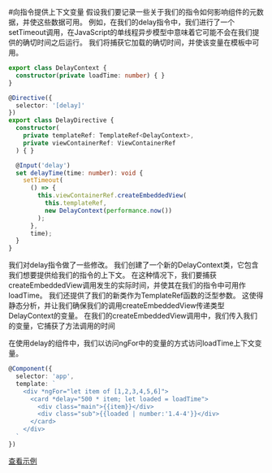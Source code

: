 #向指令提供上下文变量
假设我们要记录一些关于我们的指令如何影响组件的元数据，并使这些数据可用。 例如，在我们的delay指令中，我们进行了一个setTimeout调用，在JavaScript的单线程异步模型中意味着它可能不会在我们提供的确切时间之后运行。 我们将捕获它加载的确切时间，并使该变量在模板中可用。
```ts
export class DelayContext {
  constructor(private loadTime: number) { }
}

@Directive({
  selector: '[delay]'
})
export class DelayDirective {
  constructor(
    private templateRef: TemplateRef<DelayContext>,
    private viewContainerRef: ViewContainerRef
  ) { }

  @Input('delay')
  set delayTime(time: number): void {
    setTimeout(
      () => {
        this.viewContainerRef.createEmbeddedView(
          this.templateRef,
          new DelayContext(performance.now())
        );
      },
      time);
  }
}
```
我们对delay指令做了一些修改。 我们创建了一个新的DelayContext类，它包含我们想要提供给我们的指令的上下文。 在这种情况下，我们要捕获createEmbeddedView调用发生的实际时间，并使其在我们的指令中可用作loadTime。 我们还提供了我们的新类作为TemplateRef函数的泛型参数。 这使得静态分析，并让我们确保我们的调用createEmbeddedView传递类型DelayContext的变量。 在我们的createEmbeddedView调用中，我们传入我们的变量，它捕获了方法调用的时间

在使用delay的组件中，我们以访问ngFor中的变量的方式访问loadTime上下文变量。
```ts
@Component({
  selector: 'app',
  template: `
    <div *ngFor="let item of [1,2,3,4,5,6]">
      <card *delay="500 * item; let loaded = loadTime">
        <div class="main">{{item}}</div>
        <div class="sub">{{loaded | number:'1.4-4'}}</div>
      </card>
    </div>
  `
})
```
[查看示例](https://plnkr.co/edit/pSv4JsGhxxwzJOh9qSNj?p=preview)